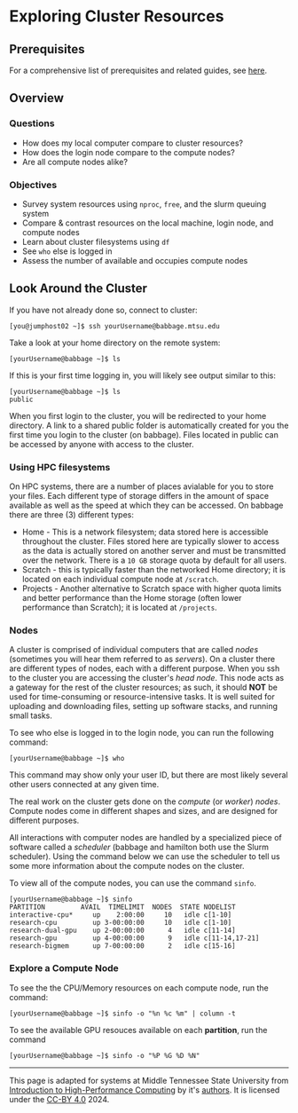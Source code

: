 # Exploring Cluster Resources

## Prerequisites

For a comprehensive list of prerequisites and related guides, see [here](./getting_started.md#prerequisites).

## Overview

### Questions
- How does my local computer compare to cluster resources?
- How does the login node compare to the compute nodes?
- Are all compute nodes alike?

### Objectives
- Survey system resources using ```nproc```, ```free```, and the slurm queuing system
- Compare & contrast resources on the local machine, login node, and compute nodes
- Learn about cluster filesystems using ```df```
- See ```who``` else is logged in
- Assess the number of available and occupies compute nodes


## Look Around the Cluster

If you have not already done so, connect to cluster:

```
[you@jumphost02 ~]$ ssh yourUsername@babbage.mtsu.edu
```
Take a look at your home directory on the remote system:
```
[yourUsername@babbage ~]$ ls
```

If this is your first time logging in, you will likely see output similar to this:
``` 
[yourUsername@babbage ~]$ ls
public
```

When you first login to the cluster, you will be redirected to your home directory. A link to a shared public folder is automatically created for you the first time you login to the cluster (on babbage). Files located in public can be accessed by anyone with access to the cluster.

### Using HPC filesystems

On HPC systems, there are a number of places avialable for you to store your files. Each different type of storage differs in the amount of space available as well as the speed at which they can be accessed. On babbage there are three (3) different types:
- Home - This is a network filesystem; data stored here is accessible throughout the cluster. Files stored here are typically slower to access as the data is actually stored on another server and must be transmitted over the network. There is a ``` 10 GB ``` storage quota by default for all users.
- Scratch - this is typically faster than the networked Home directory; it is located on each individual compute node at ``` /scratch ```.
- Projects - Another alternative to Scratch space with higher quota limits and better performance than the Home storage (often lower performance than Scratch); it is located at ``` /projects ```.

### Nodes

A cluster is comprised of individual computers that are called *nodes* (sometimes you will hear them referred to as *servers*). On a cluster there are different types of nodes, each with a different purpose. When you ssh to the cluster you are accessing the cluster's *head node*. This node acts as a gateway for the rest of the cluster resources; as such, it should **NOT** be used for time-consuming or resource-intensive tasks. It is well suited for uploading and downloading files, setting up software stacks, and running small tasks.

To see who else is logged in to the login node, you can run the following command:

```
[yourUsername@babbage ~]$ who

```

This command may show only your user ID, but there are most likely several other users connected at any given time.

The real work on the cluster gets done on the *compute* (or *worker*) *nodes*. Compute nodes come in different shapes and sizes, and are designed for different purposes.

All interactions with computer nodes are handled by a specialized piece of software called a *scheduler* (babbage and hamilton both use the Slurm scheduler). Using the command below we can use the scheduler to tell us some more information about the compute nodes on the cluster.

To view all of the compute nodes, you can use the command ``` sinfo ```.

```
[yourUsername@babbage ~]$ sinfo
PARTITION         AVAIL  TIMELIMIT  NODES  STATE NODELIST
interactive-cpu*     up    2:00:00     10   idle c[1-10]
research-cpu         up 3-00:00:00     10   idle c[1-10]
research-dual-gpu    up 2-00:00:00      4   idle c[11-14]
research-gpu         up 4-00:00:00      9   idle c[11-14,17-21]
research-bigmem      up 7-00:00:00      2   idle c[15-16]
```

### Explore a Compute Node

To see the the CPU/Memory resources on each compute node, run the command:
```
[yourUsername@babbage ~]$ sinfo -o "%n %c %m" | column -t
```

To see the available GPU resouces available on each **partition**, run the command
```
[yourUsername@babbage ~]$ sinfo -o "%P %G %D %N"
```


---

This page is adapted for systems at Middle Tennessee State University from [Introduction to High-Performance Computing](https://carpentries-incubator.github.io/hpc-intro/) by it's [authors](https://carpentries-incubator.github.io/hpc-intro/setup.html). It is licensed under the [CC-BY 4.0](https://creativecommons.org/licenses/by/4.0/) 2024.